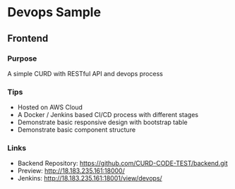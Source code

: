 # Devops Sample

## Frontend

### Purpose
A simple CURD with RESTful API and devops process

### Tips
- Hosted on AWS Cloud
- A Docker / Jenkins based CI/CD process with different stages
- Demonstrate basic responsive design with bootstrap table
- Demonstrate basic component structure

### Links
- Backend Repository: https://github.com/CURD-CODE-TEST/backend.git
- Preview: http://18.183.235.161:18000/
- Jenkins: http://18.183.235.161:18001/view/devops/
